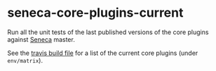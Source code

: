 # seneca-core-plugins-current
Run all the unit tests of the last published versions of the core plugins against [Seneca](senecajs.org) master.

See the [travis build file](.travis.yml) for a list of the current core plugins (under `env/matrix`).
